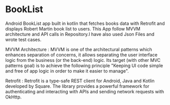 # BookList
Android BookList app built in kotlin that fetches books data with Retrofit and displays Robert Martin book list to users. This App follow MVVM architecture and API calls in Repository.I have also used Json Files and wrote test cases.

MVVM Architecture :
MVVM is one of the architectural patterns which enhances separation of concerns, it allows separating the user interface logic from the business (or the back-end) logic. Its target (with other MVC patterns goal) is to achieve the following principle "Keeping UI code simple and free of app logic in order to make it easier to manage".

Retrofit :
Retrofit is a type-safe REST client for Android, Java and Kotlin developed by Square. The library provides a powerful framework for authenticating and interacting with APIs and sending network requests with OkHttp.

